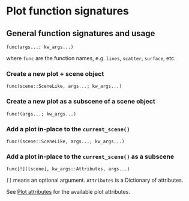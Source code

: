 # Plot function signatures


## General function signatures and usage

`func(args...; kw_args...)`

where `func` are the function names, e.g. `lines`, `scatter`, `surface`, etc.


### Create a new plot + scene object

`func(scene::SceneLike, args...; kw_args...)`


### Create a new plot as a subscene of a scene object

`func!(args...; kw_args...)`


### Add a plot in-place to the `current_scene()`

`func!(scene::SceneLike, args...; kw_args...)`


### Add a plot in-place to the `current_scene()` as a subscene

`func[!]([scene], kw_args::Attributes, args...)`

`[]` means an optional argument. `Attributes` is a Dictionary of attributes.

See [Plot attributes](@ref) for the available plot attributes.
